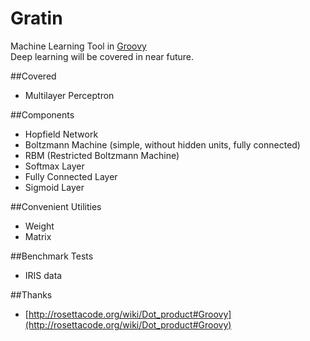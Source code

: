 Gratin
===

Machine Learning Tool in [Groovy](http://www.groovy-lang.org/)  
Deep learning will be covered in near future. 

##Covered

- Multilayer Perceptron

##Components

- Hopfield Network
- Boltzmann Machine (simple, without hidden units, fully connected)
- RBM (Restricted Boltzmann Machine)
- Softmax Layer
- Fully Connected Layer
- Sigmoid Layer

##Convenient Utilities

- Weight
- Matrix

##Benchmark Tests

- IRIS data

##Thanks

- [http://rosettacode.org/wiki/Dot_product#Groovy](http://rosettacode.org/wiki/Dot_product#Groovy)